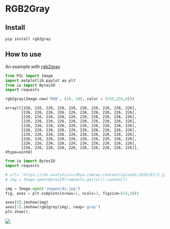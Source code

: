 RGB2Gray
================

<!-- WARNING: THIS FILE WAS AUTOGENERATED! DO NOT EDIT! -->

## Install

`pip install rgb2gray`

## How to use

An example with
[rgb2gray](https://camille1.github.io/converters.html#rgb2gray)

``` python
from PIL import Image
import matplotlib.pyplot as plt
from io import BytesIO
import requests
```

``` python
rgb2gray(Image.new('RGB', (10, 10), color = (255,255,0)))
```

    array([[226, 226, 226, 226, 226, 226, 226, 226, 226, 226],
           [226, 226, 226, 226, 226, 226, 226, 226, 226, 226],
           [226, 226, 226, 226, 226, 226, 226, 226, 226, 226],
           [226, 226, 226, 226, 226, 226, 226, 226, 226, 226],
           [226, 226, 226, 226, 226, 226, 226, 226, 226, 226],
           [226, 226, 226, 226, 226, 226, 226, 226, 226, 226],
           [226, 226, 226, 226, 226, 226, 226, 226, 226, 226],
           [226, 226, 226, 226, 226, 226, 226, 226, 226, 226],
           [226, 226, 226, 226, 226, 226, 226, 226, 226, 226],
           [226, 226, 226, 226, 226, 226, 226, 226, 226, 226]], dtype=uint8)

``` python
from io import BytesIO
import requests
```

``` python
# url= 'https://cdn.analyticsvidhya.com/wp-content/uploads/2019/07/3.jpg'
# img = Image.open(BytesIO(requests.get(url).content))

img = Image.open('images/ds.jpg')
fig, axes = plt.subplots(nrows=1, ncols=2, figsize=(15,10))

axes[0].imshow(img)
axes[1].imshow(rgb2gray(img), cmap='gray')
plt.show();
```

![](index_files/figure-gfm/cell-6-output-1.png)
